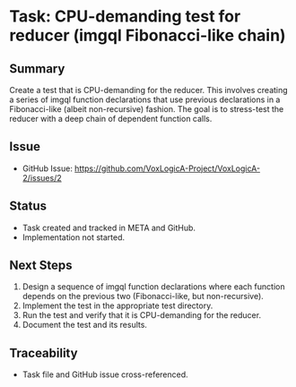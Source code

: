 # Task: CPU-demanding test for reducer (imgql Fibonacci-like chain)

## Summary

Create a test that is CPU-demanding for the reducer. This involves creating a series of imgql function declarations that use previous declarations in a Fibonacci-like (albeit non-recursive) fashion. The goal is to stress-test the reducer with a deep chain of dependent function calls.

## Issue

- GitHub Issue: https://github.com/VoxLogicA-Project/VoxLogicA-2/issues/2

## Status

- Task created and tracked in META and GitHub.
- Implementation not started.

## Next Steps

1. Design a sequence of imgql function declarations where each function depends on the previous two (Fibonacci-like, but non-recursive).
2. Implement the test in the appropriate test directory.
3. Run the test and verify that it is CPU-demanding for the reducer.
4. Document the test and its results.

## Traceability

- Task file and GitHub issue cross-referenced.
